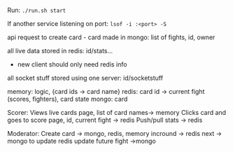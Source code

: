 Run:
`./run.sh start`

If another service listening on port:
`lsof -i :<port> -S`

api request to create card - card made in mongo: list of fights, id, owner

all live data stored in redis: id/stats...

-   new client should only need redis info

all socket stuff stored using one server: id/socketstuff

memory: logic, {card ids → card name}
redis: card id → current fight (scores, fighters), card state
mongo: card

Scorer:
Views live cards page, list of card names→ memory
Clicks card and goes to score page, id, current fight → redis
Push/pull stats → redis

Moderator:
Create card → mongo, redis, memory
incround → redis
next → mongo to update redis
update future fight →mongo

